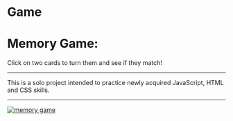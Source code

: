 # Game
<h1>Memory Game:</h1>

Click on two cards to turn them and see if they match!

***

This is a solo project intended to practice newly acquired JavaScript, HTML and CSS skills.

***

<a href="https://n-kaplan.github.io/Game/"><img src='resources/images/Screenshot' alt='memory game'></a>
